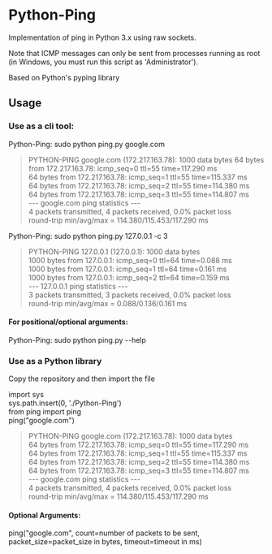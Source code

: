 # Python-Ping
Implementation of ping in Python 3.x using raw sockets.

Note that ICMP messages can only be sent from processes running as root (in Windows, you must run this script as 'Administrator').

Based on Python's pyping library

## Usage

### Use as a cli tool:

Python-Ping: sudo python ping.py google.com  

> PYTHON-PING google.com (172.217.163.78): 1000 data bytes
64 bytes from 172.217.163.78: icmp_seq=0 ttl=55 time=117.290 ms  
64 bytes from 172.217.163.78: icmp_seq=1 ttl=55 time=115.337 ms  
64 bytes from 172.217.163.78: icmp_seq=2 ttl=55 time=114.380 ms  
64 bytes from 172.217.163.78: icmp_seq=3 ttl=55 time=114.807 ms  
--- google.com ping statistics ---  
4 packets transmitted, 4 packets received, 0.0% packet loss  
round-trip min/avg/max = 114.380/115.453/117.290 ms

Python-Ping: sudo python ping.py 127.0.0.1 -c 3  

> PYTHON-PING 127.0.0.1 (127.0.0.1): 1000 data bytes  
1000 bytes from 127.0.0.1: icmp_seq=0 ttl=64 time=0.088 ms  
1000 bytes from 127.0.0.1: icmp_seq=1 ttl=64 time=0.161 ms  
1000 bytes from 127.0.0.1: icmp_seq=2 ttl=64 time=0.159 ms  
--- 127.0.0.1 ping statistics ---  
3 packets transmitted, 3 packets received, 0.0% packet loss  
round-trip min/avg/max = 0.088/0.136/0.161 ms  
 
  
#### For positional/optional arguments:
Python-Ping: sudo python ping.py --help  


### Use as a Python library

Copy the repository and then import the file  

import sys  
sys.path.insert(0, './Python-Ping')  
from ping import ping  
ping("google.com") 

> PYTHON-PING google.com (172.217.163.78): 1000 data bytes  
64 bytes from 172.217.163.78: icmp_seq=0 ttl=55 time=117.290 ms  
64 bytes from 172.217.163.78: icmp_seq=1 ttl=55 time=115.337 ms  
64 bytes from 172.217.163.78: icmp_seq=2 ttl=55 time=114.380 ms  
64 bytes from 172.217.163.78: icmp_seq=3 ttl=55 time=114.807 ms  
--- google.com ping statistics ---  
4 packets transmitted, 4 packets received, 0.0% packet loss  
round-trip min/avg/max = 114.380/115.453/117.290 ms  

#### Optional Arguments:  
ping("google.com", count=number of packets to be sent, packet_size=packet_size in bytes, timeout=timeout in ms)  
